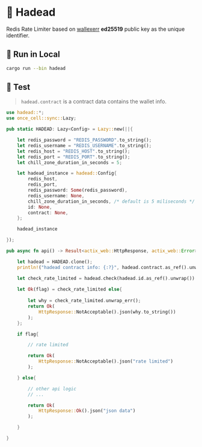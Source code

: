 


# 📛 Hadead

Redis Rate Limiter based on [wallexerr](https://crates.io/crates/wallexerr) **ed25519** public key as the unique identifier.

## 🚀 Run in Local

```bash
cargo run --bin hadead
```

## 🧪 Test

> `hadead.contract` is a contract data contains the wallet info.

```rust
use hadead::*;
use once_cell::sync::Lazy;

pub static HADEAD: Lazy<Config> = Lazy::new(||{

    let redis_password = "REDIS_PASSWORD".to_string();
    let redis_username = "REDIS_USERNAME".to_string();
    let redis_host = "REDIS_HOST".to_string();
    let redis_port = "REDIS_PORT".to_string();
    let chill_zone_duration_in_seconds = 5;

    let hadead_instance = hadead::Config{
        redis_host,
        redis_port,
        redis_password: Some(redis_password),
        redis_username: None,
        chill_zone_duration_in_seconds, /* default is 5 miliseconds */
        id: None,
        contract: None,
    };

    hadead_instance

});

pub async fn api() -> Result<actix_web::HttpResponse, actix_web::Error>{

    let hadead = HADEAD.clone();
    println!("hadead contract info: {:?}", hadead.contract.as_ref().unwrap());

    let check_rate_limited = hadead.check(hadead.id.as_ref().unwrap()).await;
    
    let Ok(flag) = check_rate_limited else{
        
        let why = check_rate_limited.unwrap_err();
        return Ok(
            HttpResponse::NotAcceptable().json(why.to_string())
        );
    };

    if flag{

        // rate limited

        return Ok(
            HttpResponse::NotAcceptable().json("rate limited")
        );

    } else{

        // other api logic
        // ...

        return Ok(
            HttpResponse::Ok().json("json data")
        );

    }

}
```
